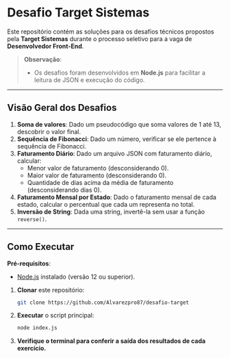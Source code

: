 # Desafio Target Sistemas

Este repositório contém as soluções para os desafios técnicos propostos pela **Target Sistemas** durante o processo seletivo para a vaga de **Desenvolvedor Front-End**.

> **Observação**:  
> - Os desafios foram desenvolvidos em **Node.js** para facilitar a leitura de JSON e execução do código.  
>

---

## Visão Geral dos Desafios

1. **Soma de valores**: Dado um pseudocódigo que soma valores de 1 até 13, descobrir o valor final.  
2. **Sequência de Fibonacci**: Dado um número, verificar se ele pertence à sequência de Fibonacci.  
3. **Faturamento Diário**: Dado um arquivo JSON com faturamento diário, calcular:  
   - Menor valor de faturamento (desconsiderando 0).  
   - Maior valor de faturamento (desconsiderando 0).  
   - Quantidade de dias acima da média de faturamento (desconsiderando dias 0).  
4. **Faturamento Mensal por Estado**: Dado o faturamento mensal de cada estado, calcular o percentual que cada um representa no total.  
5. **Inversão de String**: Dada uma string, invertê-la sem usar a função `reverse()`.

---

## Como Executar

**Pré-requisitos**:
- [Node.js](https://nodejs.org) instalado (versão 12 ou superior).

1. **Clonar** este repositório:

   ```bash
   git clone https://github.com/Alvarezpro87/desafio-target
   ```
2. **Executar** o script principal:

     ```bash
   node index.js
   ```
3. **Verifique o terminal para conferir a saída dos resultados de cada exercício.**